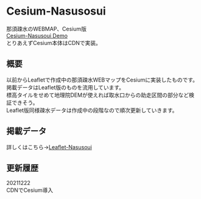 # Cesium-Nasusosui

那須疎水のWEBMAP、Cesium版  
[Cesium-Nasusoui Demo](https://magn01ia.github.io/Cesium-Nasusosui/)  
とりあえずCesium本体はCDNで実装。  

## 概要  
以前からLeafletで作成中の那須疎水WEBマップをCesiumに実装したものです。  
掲載データはLeaflet版のものを流用しています。  
標高タイルをせめて地理院DEMが使えれば取水口からの助走区間の部分など検証できそう。  
Leaflet版同様疎水データは作成中の段階なので順次更新していきます。  

## 掲載データ  
詳しくはこちら→[Leaflet-Nasusoui](https://github.com/magn01ia/Leaflet_Test)

## 更新履歴
20211222  
CDNでCesium導入
